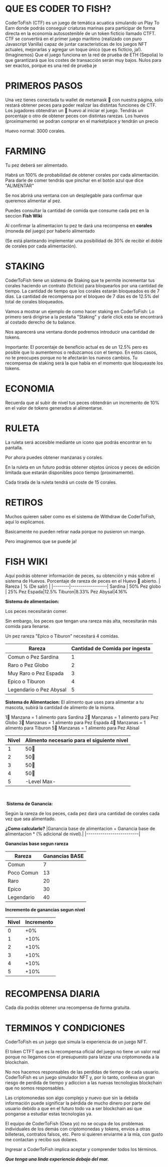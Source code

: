# QUE ES CODER TO FISH?

CoderToFish (CTF) es un juego de temática acuatica simulando un Play To Earn donde podrás conseguir criaturas marinas para participar de forma directa en la economía autosostenible de un token ficticio llamado CTFT.
CTF se convertirá en el primer juego marítimo (realizado con puro Javascript Vanilla) capaz de juntar características de los juegos NFT actuales, mejorarlas y agregar un toque único (que es ficticio, ja!).
(Imaginemos) Que el juego funciona en la red de prueba de ETH (Sepolia) lo que garantizará que los costes de transacción serán muy bajos.
Nulos para ser exactos, porque es una red de prueba je


# PRIMEROS PASOS

Una vez tienes conectada tu wallet de metamask 🦊 con nuestra página, solo restará obtener peces para poder realizar las distintas funciones de CTF. 
Los jugadores obtendran un 🥚 huevo al iniciar el juego. Tendrás un porcentaje o otro de obtener peces con distintas rarezas.
Los huevos (proximamente) se podran comprar en el marketplace y tendrán un precio

Huevo normal: 3000 corales.

# FARMING

Tu pez deberá ser alimentado.

Habrá un 100% de probabilidad de obtener corales por cada alimentación.
Para darle de comer tendrás que pinchar en el botón azul que dice "ALIMENTAR"

Se nos abrirá una ventana con un desplegable para confirmar que queremos alimentar al pez.

Puedes consultar la cantidad de comida que consume cada pez en la seccion **Fish Wiki**

Al confirmar la alimentacion tu pez te dará una recompensa en **corales** (moneda del juego) por haberlo alimentado


(Se está planteando implementar una posibilidad de 30% de recibir el doble de corales por cada alimentación).

# STAKING

CoderToFish tiene un sistema de Staking que te permite incrementar tus corales haciendo un contrato (ficticio) para bloquearlos por una cantidad de tiempo.
La cantidad de tiempo que los corales estarán bloqueados es de 7 días.
La cantidad de recompensa por el bloqueo de 7 días es de 12.5% del total de corales bloqueados.

Vamos a mostrar un ejemplo de como hacer staking en CoderToFish:
Lo primero será dirigirse a la pestaña "Staking" y darle click esta se encontrará al costado derecho de tu balance.

Nos aparecerá una ventana donde podremos introducir una cantidad de tokens.

Importante: El porcentaje de beneficio actual es de un 12.5% pero es posible que lo aumentemos o reduzcamos con el tiempo. En estos casos, no te preocupes porque no te afectarán los nuevos cambios. Tu recompensa de staking será la que había en el momento que bloqueaste los tokens.

# ECONOMIA

Recuerda que al subir de nivel tus peces obtendrán un incremento de 10% en el valor de tokens generados al alimentarse. 


# RULETA

La ruleta será accesible mediante un icono que podrás encontrar en tu pantalla.

Por ahora puedes obtener manzanas y corales.

En la ruleta en un futuro podrás obtener objetos únicos y peces de edición limitada que estarán disponibles poco tiempo (proximamente).


Cada tirada de la ruleta tendrá un coste de 15 corales.


# RETIROS

Muchos quieren saber como es el sistema de Withdraw de CoderToFish, aquí lo explicamos.

Basicamente no pueden retirar nada porque no pusieron un mango. 

Pero imaginemos que se puede ja!



# FISH WIKI

Aquí podrás obtener información de peces, su obtención y más
sobre el sistema de Huevos.
Porcentaje de rareza de peces en el Huevo 🥚 abierto. 
| Rareza | % (De salir) |
|--------|------------------|
  Sardina |    50%
Pez globo | 25%
Pez Espada|12.5%
Tiburon|8.33%
Pez Abysal|4.16%


**Sistema de alimentacion:**

Los peces necesitarán comer. 

Sin embargo, los peces que tengan una rareza más alta, necesitarán más comida para llenarse.

Un pez rareza "Epico o Tiburon" necesitará 4 comidas. 

| Rareza | Cantidad de Comida por ingesta |
|--------|--------------------------------|
Comun o Pez Sardina |1
Raro o Pez Globo|2
Muy Raro o Pez Espada|3
Epico o Tiburon|4
Legendario o Pez Abysal|5

**Sistema de Alimentacion:**
El alimento que uses para alimentar a tu mascota, subirá la cantidad de alimento de la misma.

1🍎 Manzana = 1 alimento para Sardina
2🍎 Manzanas = 1 alimento para Pez Globo
3🍎 Manzanas = 1 alimento para Pez Espada
4🍎 Manzanas = 1 alimento para Tiburon
5🍎 Manzanas = 1 alimento para Pez Abisal



|Nivel|Alimento necesario para el siguiente nivel|
|--------|----------------------------------|
1|50🍎
2|50🍎
3|50🍎
4|50🍎
5|-Level Max- 
​

​
**Sistema de Ganancia:**

Según la rareza de los peces, cada pez dará una cantidad de corales cada  vez que sea alimentado.

**¿Como calcularlo?**
|Ganancia base de alimentacion + Ganancia base de alimentacion * (% adicional de nivel).|
|--------------------------|

**Ganancias base segun rareza**

|Rareza | Ganancias BASE|
|--------|--------------|
Comun|7
Poco Comun|13
Raro|20
Epico|30
Legendario|40

**Incremento de ganancias segun nivel**

|Nivel| Incremento|
|--------|------------------|
0|+0%
1|+10%
2|+10%
3|+10%
4|+10%
5|+10%

# RECOMPENSA DIARIA

Cada día podrás obtener una recompensa de forma gratuita.

# TERMINOS Y CONDICIONES

CoderToFish es un juego que simula la experiencia de un juego NFT.

El token CTFT que es la recompensa oficial del juego no tiene un valor real porque no llegamos con el presupuesto para lanzar una criptomoneda a la blockchain. 

No nos hacemos responsables de las perdidas de tiempo de cada usuario.
CoderToFish es un juego simulador NFT y, por lo tanto, conlleva un gran riesgo de perdida de tiempo y adiccion a las nuevas tecnologias blockchain que no somos responsables.

Las criptomonedas son algo complejo y nuevo que sin la debida información puede significar la pérdida de mucho dinero por parte del usuario debido a que en el futuro todo va a ser blockchain asi que ponganse a estudiar estas tecnologias ya.

El equipo de CoderToFish (Osea yo) no se ocupa de los problemas individuales de los demás con criptomonedas y tokens, envíos a otras billeteras, contratos falsos, etc. Pero si quieren enviarme a la mia, con gusto me contactan y recibo sus dolares.

Ingresar a CoderToFish implica aceptar y comprender todos los términos.

***Que tenga una linda experiencia debajo del mar.***